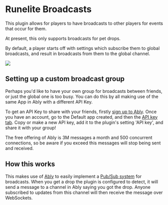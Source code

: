 # Runelite Broadcasts

This plugin allows for players to have broadcasts to other players for events that occur for them.

At present, this only supports broadcasts for pet drops.

By default, a player starts off with settings which subscribe them to global broadcasts, and result in broadcasts from them to the global channel.

<img src="https://i.imgur.com/HnHuDaX.png">

## Setting up a custom broadcast group

Perhaps you'd like to have your own group for broadcasts between friends, or just the global one is too busy. You can do this by all making use of the same App in Ably with a different API Key.

To get an API Key to share with your friends, firstly [sign up to Ably](https://ably.com/signup). Once you have an account, go to the Default app created, and then the [API key tab](https://ably.com/accounts/any/apps/any/app_keys). Copy or make a new API key, add it to the plugin's setting 'API key', and share it with your group!

The free offering of Ably is 3M messages a month and 500 concurrent connections, so be aware if you exceed this messages will stop being sent and received.

## How this works

This makes use of [Ably](https://www.ably.com) to easily implement a [Pub/Sub system](https://ably.com/documentation/realtime) for broadcasts. When you get a drop the plugin is configured to detect, it will send a message to a channel in Ably saying you got the drop. Anyone subscribed to updates from this channel will then receive the message over WebSockets.
